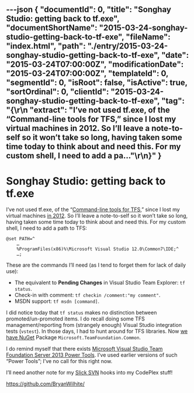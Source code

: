 ---json
{
  "documentId": 0,
  "title": "Songhay Studio: getting back to tf.exe",
  "documentShortName": "2015-03-24-songhay-studio-getting-back-to-tf-exe",
  "fileName": "index.html",
  "path": "./entry/2015-03-24-songhay-studio-getting-back-to-tf-exe",
  "date": "2015-03-24T07:00:00Z",
  "modificationDate": "2015-03-24T07:00:00Z",
  "templateId": 0,
  "segmentId": 0,
  "isRoot": false,
  "isActive": true,
  "sortOrdinal": 0,
  "clientId": "2015-03-24-songhay-studio-getting-back-to-tf-exe",
  "tag": "{\r\n  \"extract\": \"I’ve not used tf.exe, of the “Command-line tools for TFS,” since I lost my virtual machines in 2012. So I’ll leave a note-to-self so it won’t take so long, having taken some time today to think about and need this. For my custom shell, I need to add a pa...\"\r\n}"
}
---

# Songhay Studio: getting back to tf.exe

I’ve not used tf.exe, of the “[Command-line tools for TFS](https://msdn.microsoft.com/en-us/library/ms253088.aspx),” since I lost my virtual machines [in 2012](http://songhayblog.azurewebsites.net/Entry/Show/the-songhay-home-drive-on-a-new-vm). So I’ll leave a note-to-self so it won’t take so long, having taken some time today to think about and need this. For my custom shell, I need to add a path to TFS:

```plaintext
@set PATH=^
    …
    %ProgramFiles(x86)%\Microsoft Visual Studio 12.0\Common7\IDE;^
    …;
```

These are the commands I’ll need (as I tend to forget them for lack of daily use):

* The equivalent to **Pending Changes** in Visual Studio Team Explorer: `tf status`.
* Check-in with comment: `tf checkin /comment:"my comment"`.
* MSDN support: `tf msdn [command]`.

I did notice today that `tf status` makes no distinction between promoted/un-promoted items. I do recall doing some TFS management/reporting from (strangely enough) Visual Studio integration tests (`vstest`). In those days, I had to hunt around for TFS libraries. Now [we have NuGet](http://www.nuget.org/packages/Microsoft.TeamFoundation.Common/) Package `Microsoft.TeamFoundation.Common`.

I do remind myself that there exists [Microsoft Visual Studio Team Foundation Server 2013 Power Tools](https://visualstudiogallery.msdn.microsoft.com/f017b10c-02b4-4d6d-9845-58a06545627f). I’ve used earlier versions of such “Power Tools”; I’ve no call for this right now.

I’ll need another note for my [Slick SVN](https://sliksvn.com/support-category/sliksvn-client/) hooks into my CodePlex stuff!

<https://github.com/BryanWilhite/>
